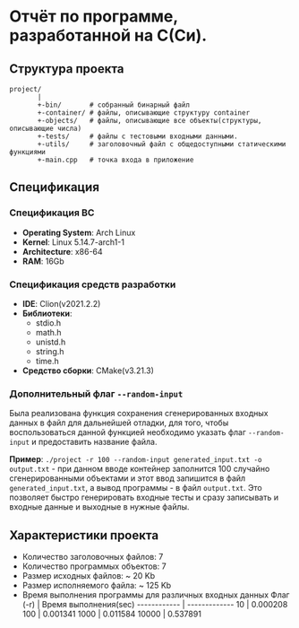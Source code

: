 # Отчёт по программе, разработанной на C(Си).
## Структура проекта
```
project/
       |
       +-bin/       # собранный бинарный файл
       +-container/ # файлы, описывающие структуру container
       +-objects/   # файлы, описывающие все объекты(структуры, описывающие числа)
       +-tests/     # файлы с тестовыми входными данными.
       +-utils/     # заголовочный файл с общедоступными статическими функциями
       +-main.cpp   # точка входа в приложение
```

## Спецификация

### Спецификация ВС
- **Operating System**: Arch Linux
- **Kernel**: Linux 5.14.7-arch1-1
- **Architecture**: x86-64
- **RAM**: 16Gb

### Спецификация средств разработки
- **IDE**: Clion(v2021.2.2)
- **Библиотеки**:
    - stdio.h
    - math.h
    - unistd.h
    - string.h
    - time.h
- **Средство сборки**: CMake(v3.21.3)
     
### Дополнительный флаг `--random-input`
Была реализована функция сохранения сгенерированных входных данных в файл для дальнейшей отладки, для того, чтобы воспользоваться данной функцией необходимо указать флаг `--random-input` и предоставить название файла.

**Пример**: `./project -r 100 --random-input generated_input.txt -o output.txt` - при данном вводе контейнер заполнится 100 случайно сгенерированными объектами и этот ввод запишится в файл `generated_input.txt`, а вывод программы - в файл `output.txt`.
Это позволяет быстро генерировать входные тесты и сразу записывать и входные данные и выходные в нужные файлы.

## Характеристики проекта

- Количество заголовочных файлов: 7
- Количество программых объектов: 7
- Размер исходных файлов: ~ 20 Kb
- Размер исполняемого файла: ~ 125 Kb
- Время выполнения программы для различных входных данных
    Флаг (-r) | Время выполнения(sec)
    ------------ | -------------
    10 | 0.000208
    100 | 0.001341
    1000 | 0.011584
    10000 | 0.537891
